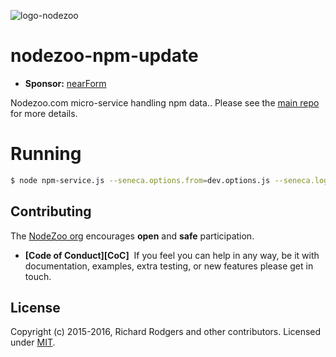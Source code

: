 ![logo-nodezoo][Logo]

# nodezoo-npm-update

- __Sponsor:__ [nearForm][]

Nodezoo.com micro-service handling npm data.. Please see the [main repo][] for more details.

# Running

```sh
$ node npm-service.js --seneca.options.from=dev.options.js --seneca.log.all
```

## Contributing
The [NodeZoo org][] encourages __open__ and __safe__ participation.
​
- __[Code of Conduct][CoC]__
​
If you feel you can help in any way, be it with documentation, examples, extra testing, or new
features please get in touch.
​


## License
Copyright (c) 2015-2016, Richard Rodgers and other contributors.
Licensed under [MIT][].

[main repo]: https://github.com/nodezoo/nodezoo-org
[MIT]: ./LICENSE
[Code of Conduct]: https://github.com/nearform/vidi-contrib/docs/code_of_conduct.md
[nearForm]: http://www.nearform.com/
[NodeZoo org]: https://github.com/nodezoo
[Logo]: https://github.com/nodezoo/nodezoo-org/blob/master/assets/logo-nodezoo.png
